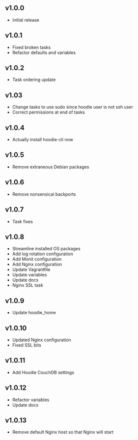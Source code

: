 ## v1.0.0

- Initial release

## v1.0.1

- Fixed broken tasks
- Refactor defaults and variables

## v1.0.2

- Task ordering update

## v1.03

- Change tasks to use sudo since hoodie user is not ssh user
- Correct permissions at end of tasks

## v1.0.4

- Actually install hoodie-cli now

## v1.0.5

- Remove extraneous Debian packages

## v1.0.6

- Remove nonsensical backports

## v1.0.7

- Task fixes

## v1.0.8

- Streamline installed OS packages
- Add log rotation configuration
- Add Monit configuration
- Add Nginx configuration
- Update Vagrantfile
- Update variables
- Update docs
- Nginx SSL task

## v1.0.9

- Update hoodie_home

## v1.0.10

- Updated Nginx configuration
- Fixed SSL bits

## v1.0.11

- Add Hoodie CouchDB settings

## v1.0.12

- Refactor variables
- Update docs

## v1.0.13

- Remove default Nginx host so that Nginx will start
